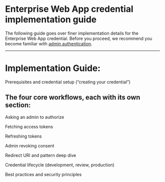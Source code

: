 # Enterprise Web App credential implementation guide

The following guide goes over finer implementation details for the Enterprise Web App credential. Before you proceed, we recommend you become familiar with [admin authentication](./index.md).


---


# Implementation Guide:

Prerequisites and credential setup (“creating your credential”)

## The four core workflows, each with its own section:

Asking an admin to authorize

Fetching access tokens

Refreshing tokens

Admin revoking consent

Redirect URI and pattern deep dive

Credential lifecycle (development, review, production)

Best practices and security principles


